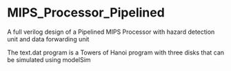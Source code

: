 # MIPS_Processor_Pipelined
A full verilog design of a Pipelined MIPS Processor with hazard detection unit and data forwarding unit

The text.dat program is a Towers of Hanoi program with three disks that can be simulated using modelSim
